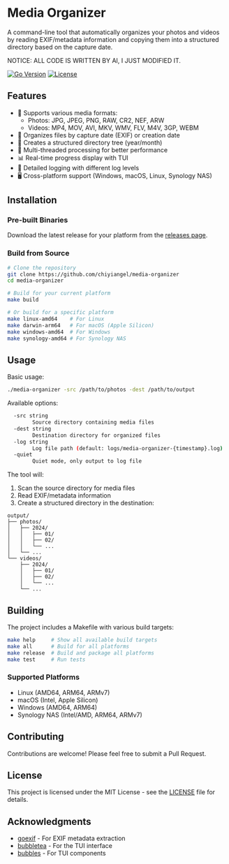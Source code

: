 # Media Organizer

A command-line tool that automatically organizes your photos and videos by reading EXIF/metadata information and copying them into a structured directory based on the capture date.

NOTICE: ALL CODE IS WRITTEN BY AI, I JUST MODIFIED IT.

[![Go Version](https://img.shields.io/github/go-mod/go-version/yourusername/media-organizer)](https://golang.org/dl/)
[![License](https://img.shields.io/github/license/yourusername/media-organizer)](LICENSE)

## Features

- 📸 Supports various media formats:
  - Photos: JPG, JPEG, PNG, RAW, CR2, NEF, ARW
  - Videos: MP4, MOV, AVI, MKV, WMV, FLV, M4V, 3GP, WEBM
- 📅 Organizes files by capture date (EXIF) or creation date
- 📁 Creates a structured directory tree (year/month)
- 🚀 Multi-threaded processing for better performance
- 📊 Real-time progress display with TUI
- 📝 Detailed logging with different log levels
- 🖥️ Cross-platform support (Windows, macOS, Linux, Synology NAS)

## Installation

### Pre-built Binaries

Download the latest release for your platform from the [releases page](https://github.com/chiyiangel/media-organizer/releases).

### Build from Source

```bash
# Clone the repository
git clone https://github.com/chiyiangel/media-organizer
cd media-organizer

# Build for your current platform
make build

# Or build for a specific platform
make linux-amd64    # For Linux
make darwin-arm64   # For macOS (Apple Silicon)
make windows-amd64  # For Windows
make synology-amd64 # For Synology NAS
```

## Usage

Basic usage:
```bash
./media-organizer -src /path/to/photos -dest /path/to/output
```

Available options:
```bash
  -src string
        Source directory containing media files
  -dest string
        Destination directory for organized files
  -log string
        Log file path (default: logs/media-organizer-{timestamp}.log)
  -quiet
        Quiet mode, only output to log file
```

The tool will:
1. Scan the source directory for media files
2. Read EXIF/metadata information
3. Create a structured directory in the destination:
```
output/
├── photos/
│   ├── 2024/
│   │   ├── 01/
│   │   ├── 02/
│   │   └── ...
│   └── ...
└── videos/
    ├── 2024/
    │   ├── 01/
    │   ├── 02/
    │   └── ...
    └── ...
```

## Building

The project includes a Makefile with various build targets:

```bash
make help     # Show all available build targets
make all      # Build for all platforms
make release  # Build and package all platforms
make test     # Run tests
```

### Supported Platforms

- Linux (AMD64, ARM64, ARMv7)
- macOS (Intel, Apple Silicon)
- Windows (AMD64, ARM64)
- Synology NAS (Intel/AMD, ARM64, ARMv7)

## Contributing

Contributions are welcome! Please feel free to submit a Pull Request.

## License

This project is licensed under the MIT License - see the [LICENSE](LICENSE) file for details.

## Acknowledgments

- [goexif](https://github.com/rwcarlsen/goexif) - For EXIF metadata extraction
- [bubbletea](https://github.com/charmbracelet/bubbletea) - For the TUI interface
- [bubbles](https://github.com/charmbracelet/bubbles) - For TUI components